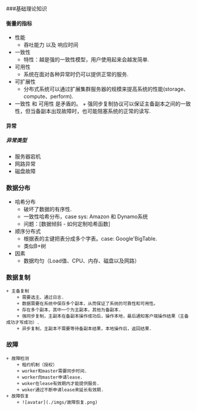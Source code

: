 ###基础理论知识

#### 衡量的指标
+ 性能
	+ 吞吐能力 以及 响应时间
+ 一致性
	+ 特性：越是强的一致性模型，用户使用起来会越发简单.
+ 可用性
	+ 系统在面对各种异常时仍可以提供正常的服务.
+ 可扩展性
	+ 分布式系统可以通过扩展集群服务器的规模来提高系统的性能(storage、compute、perform).
+ 一致性 和 可用性 是矛盾的。
		+ 强同步复制协议可以保证主备副本之间的一致性，但当备副本出现故障时，也可能阻塞系统的正常的读写.

#### 异常
##### 异常类型
+ 服务器宕机
+ 网路异常
+ 磁盘故障

### 数据分布
+ 哈希分布
	+ 破坏了数据的有序性. 
	+ 一致性哈希分布，case sys: Amazon 和 Dynamo系统
	+ 问题：[数据倾斜 - 如何定制哈希函数]
+ 顺序分布式
	+ 根据表的主键把表分成多个字表。case: Google'BigTable. 
	+ 类似B+树
+ 因素
	+ 数据均匀（Load值、CPU、内存、磁盘以及网路）

### 数据复制
	+ 主备复制
		+ 需要选主、通过日志. 
		+ 数据需要在系统中保存多个副本，从而保证了系统的可靠性和可用性。
		+ 存在多个副本，其中一个为主副本，其他为备副本.
		+ 强同步复制，主副本在备副本操作成功后，操作本地，最后通知客户端操作结果（主备成功才写成功）.
		+ 异步复制，主副本不需要等待备副本结果，本地操作后，返回结果.

### 故障
	+ 故障检测
		+ 租约机制（授权）
		+ worker和master需要同步时间.
		+ worker向master申请lease.
		+ woker在lease有效期内才能提供服务.
		+ woker通过不断申请lease来延长有效期. 
	+ 故障恢复
		+ ![avatar](./imgs/故障恢复.png)


